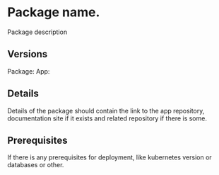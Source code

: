# Package name.

Package description

## Versions

Package: 
App:

## Details

Details of the package should contain the link to the app repository, documentation site if it exists and related repository if there is some.

## Prerequisites

If there is any prerequisites for deployment, like kubernetes version or databases or other.